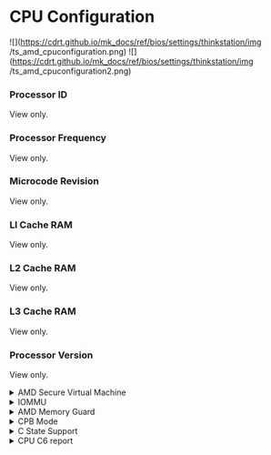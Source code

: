 # CPU Configuration #

![](https://cdrt.github.io/mk_docs/ref/bios/settings/thinkstation/img
   /ts_amd_cpuconfiguration.png)
![](https://cdrt.github.io/mk_docs/ref/bios/settings/thinkstation/img
   /ts_amd_cpuconfiguration2.png)

### Processor ID ###

View only.

### Processor Frequency ###

View only.

### Microcode Revision ###

View only.

### Ll Cache RAM ###

View only.

### L2 Cache RAM ###

View only.

### L3 Cache RAM ###

View only.

### Processor Version ###

View only.

<details><summary>AMD Secure Virtual Machine</summary>

Whether to enable AMD Virtualization Technology.

!!! note ""
    AMD Virtualization Technology on-chip features enable AMD PRO-based clients to run multiple operating systems and applications on a single machine.

Options:

1.  **Enabled** - Default.
2.  Disabled.

| WMI Setting name | Values | SVP or SMP Req'd | AMD/Intel |
|:---|:---|:---|:---|
| AMDSecureVirtualMachine | Disable, Enable | yes | AMD |

</details>

<details><summary>IOMMU</summary>

AMD input/output memory management unit.

Options:

1. Enabled
1. Disabled
1. **Auto** - Default.

| WMI Setting name | Values | SVP or SMP Req'd | AMD/Intel |
|:---|:---|:---|:---|
| IOMMU | Auto, Disable, Enable | yes | AMD |

</details>

<details><summary>AMD Memory Guard</summary>

!!! note ""
    AMD Memory Guard provides real time encryption to system memory to help protect against physical attacks.

Options:

1. **Disabled** - Default.
2. Enabled.

| WMI Setting name | Values | SVP or SMP Req'd | AMD/Intel |
|:---|:---|:---|:---|
| AMDMemoryGuard | Disable, Enable | yes | AMD |

</details>

<details><summary>CPB Mode</summary>

!!! note ""
    Core Performance Boost (CPB) allows the processor to dynamically control and adjust its operating frequency to increase performance when needed and maintain lower power and thermal characteristics during normal operation.

Options:

1. **Disabled** - Default.
2. Enabled.

| WMI Setting name | Values | SVP or SMP Req'd | AMD/Intel |
|:---|:---|:---|:---|
| CPBMode | Disable, Enable | yes | AMD |

</details>

<details><summary>C State Support</summary>

Whether to enable CPU power management state to minimize idle power consumption of the processor.

Options:

1. **Enabled** - Default.
2. Disabled.

| WMI Setting name | Values | SVP or SMP Req'd | AMD/Intel |
|:---|:---|:---|:---|
| CStateSupport | Disable, Enable | yes | AMD |

</details>

<details><summary>CPU C6 report</summary>

Whether to enable CPU C6 report to OS.

!!! note ""
    Recommended to be Enabled.

Options:

1.  **Enabled** - Default.
2.  Disabled.

| WMI Setting name | Values | SVP or SMP Req'd | AMD/Intel |
|:---|:---|:---|:---|
| CPUC6Report | Disable, Enable | yes | AMD |

</details>

